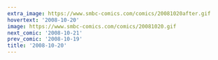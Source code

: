 ```yaml
---
extra_image: https://www.smbc-comics.com/comics/20081020after.gif
hovertext: '2008-10-20'
image: https://www.smbc-comics.com/comics/20081020.gif
next_comic: '2008-10-21'
prev_comic: '2008-10-19'
title: '2008-10-20'
---
```


